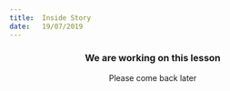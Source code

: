 ```yaml
---
title:  Inside Story
date:   19/07/2019
---
```


### <center>We are working on this lesson</center>
<center>Please come back later</center>